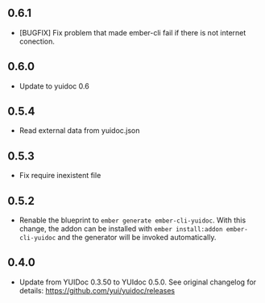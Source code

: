 ## 0.6.1

* [BUGFIX] Fix problem that made ember-cli fail if there is not internet conection. 

## 0.6.0

* Update to yuidoc 0.6

## 0.5.4

* Read external data from yuidoc.json

## 0.5.3

* Fix require inexistent file

## 0.5.2

* Renable the blueprint to `ember generate ember-cli-yuidoc`. With this change, the addon can be installed with
`ember install:addon ember-cli-yuidoc` and the generator will be invoked automatically.

## 0.4.0

* Update from YUIDoc 0.3.50 to YUIdoc 0.5.0. See original changelog for details: https://github.com/yui/yuidoc/releases

